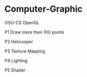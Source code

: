 # Computer-Graphic
OSU-CS
OpenGL

P1 Draw more then 100 points

P2 Helicooper

P3 Texture Mapping

P4 Lighting 

P5 Shader

